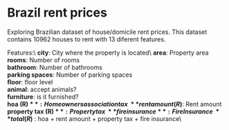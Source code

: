 # Brazil rent prices

Exploring Brazilian dataset of house/domicile rent prices. This dataset contains 10962 houses to rent with 13 diferent features.

Features:\ 
**city**: City where the property is located\ 
**area**: Property area\
**rooms**: Number of rooms\
**bathroom**: Number of bathrooms\
**parking spaces**: Number of parking spaces\
**floor**: floor level\
**animal**: accept animals?\
**furniture**: is it furnished?\
**hoa (R$)**: Homeowners association tax\
**rent amount (R$)**: Rent amount\
**property tax (R$)** : Property tax\
**fire insurance**: Fire Insurance\
**total (R$)** : hoa + rent amount + property tax + fire insurance\
